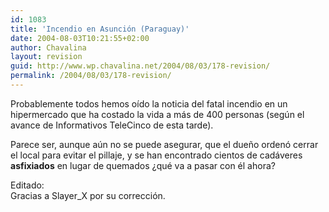 ```yaml
---
id: 1083
title: 'Incendio en Asunción (Paraguay)'
date: 2004-08-03T10:21:55+02:00
author: Chavalina
layout: revision
guid: http://www.wp.chavalina.net/2004/08/03/178-revision/
permalink: /2004/08/03/178-revision/
---
```

Probablemente todos hemos o&iacute;do la noticia del fatal incendio en un hipermercado que ha costado la vida a más de 400 personas (seg&uacute;n el avance de Informativos TeleCinco de esta tarde).

Parece ser, aunque a&uacute;n no se puede asegurar, que el due&ntilde;o ordenó cerrar el local para evitar el pillaje, y se han encontrado cientos de cadáveres **asfixiados** en lugar de quemados &iquest;qué va a pasar con él ahora?

Editado:  
Gracias a Slayer_X por su corrección.
